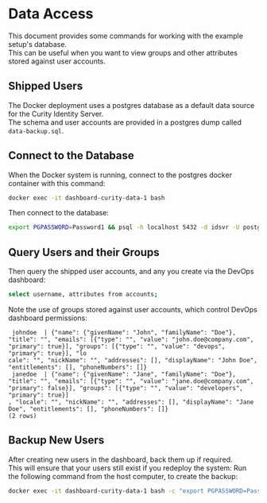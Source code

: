# Data Access

This document provides some commands for working with the example setup's database.\
This can be useful when you want to view groups and other attributes stored against user accounts.

## Shipped Users

The Docker deployment uses a postgres database as a default data source for the Curity Identity Server.\
The schema and user accounts are provided in a postgres dump called `data-backup.sql`.

## Connect to the Database

When the Docker system is running, connect to the postgres docker container with this command:

```bash
docker exec -it dashboard-curity-data-1 bash
```

Then connect to the database:

```bash
export PGPASSWORD=Password1 && psql -h localhost 5432 -d idsvr -U postgres
```

## Query Users and their Groups

Then query the shipped user accounts, and any you create via the DevOps dashboard:

```bash
select username, attributes from accounts;
```

Note the use of groups stored against user accounts, which control DevOps dashboard permissions:

```text
 johndoe  | {"name": {"givenName": "John", "familyName": "Doe"}, "title": "", "emails": [{"type": "", "value": "john.doe@company.com", "primary": true}], "groups": [{"type": "", "value": "devops", "primary": true}], "lo
cale": "", "nickName": "", "addresses": [], "displayName": "John Doe", "entitlements": [], "phoneNumbers": []}
 janedoe  | {"name": {"givenName": "Jane", "familyName": "Doe"}, "title": "", "emails": [{"type": "", "value": "jane.doe@company.com", "primary": false}], "groups": [{"type": "", "value": "developers", "primary": true}]
, "locale": "", "nickName": "", "addresses": [], "displayName": "Jane Doe", "entitlements": [], "phoneNumbers": []}
(2 rows)
```

## Backup New Users

After creating new users in the dashboard, back them up if required.\
This will ensure that your users still exist if you redeploy the system:
Run the following command from the host computer, to create the backup:

```bash
docker exec -it dashboard-curity-data-1 bash -c "export PGPASSWORD=Password1 && pg_dump -U postgres -d idsvr" > ./data-backup.sql
```
